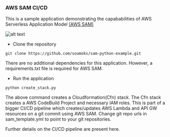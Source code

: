 ### AWS SAM CI/CD
This is a sample application demonstrating the capababilities of AWS Serverless Application Model [(AWS SAM)](https://aws.amazon.com/serverless/sam/)

![alt text](https://d1qdjx7ktjrdjc.cloudfront.net/images/aws_sam_build_process.png)


* Clone the repository
```
git clone https://github.com/soumoks/sam-python-example.git
```

There are no additional dependencies for this application.
However, a requirements.txt file is required for AWS SAM.

* Run the application
```
python create_stack.py
```

The above command creates a Cloudformation(Cfn) stack. The Cfn stack creates a AWS CodeBuild Project and necessary IAM roles.
This is part of a bigger CI/CD pipeline which creates/updates AWS Lambda and API GW resources on a git commit using AWS SAM. 
Change git repo urls in sam_template.yml to point to your git repositories.

Further details on the CI/CD pipeline are present here.

